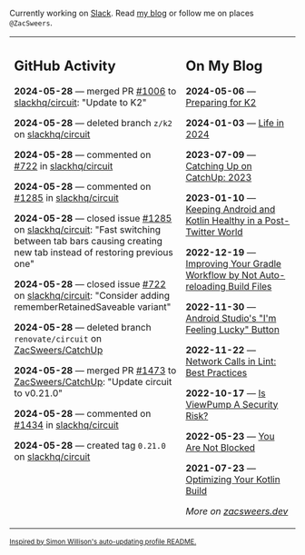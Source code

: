 Currently working on [Slack](https://slack.com/). Read [my blog](https://zacsweers.dev/) or follow me on places `@ZacSweers`.

<table><tr><td valign="top" width="60%">

## GitHub Activity
<!-- githubActivity starts -->
**2024-05-28** — merged PR [#1006](https://github.com/slackhq/circuit/pull/1006) to [slackhq/circuit](https://github.com/slackhq/circuit): "Update to K2"

**2024-05-28** — deleted branch `z/k2` on [slackhq/circuit](https://github.com/slackhq/circuit)

**2024-05-28** — commented on [#722](https://github.com/slackhq/circuit/issues/722#issuecomment-2135527463) in [slackhq/circuit](https://github.com/slackhq/circuit)

**2024-05-28** — commented on [#1285](https://github.com/slackhq/circuit/issues/1285#issuecomment-2135525775) in [slackhq/circuit](https://github.com/slackhq/circuit)

**2024-05-28** — closed issue [#1285](https://github.com/slackhq/circuit/issues/1285) on [slackhq/circuit](https://github.com/slackhq/circuit): "Fast switching between tab bars causing creating new tab instead of restoring previous one"

**2024-05-28** — closed issue [#722](https://github.com/slackhq/circuit/issues/722) on [slackhq/circuit](https://github.com/slackhq/circuit): "Consider adding rememberRetainedSaveable variant"

**2024-05-28** — deleted branch `renovate/circuit` on [ZacSweers/CatchUp](https://github.com/ZacSweers/CatchUp)

**2024-05-28** — merged PR [#1473](https://github.com/ZacSweers/CatchUp/pull/1473) to [ZacSweers/CatchUp](https://github.com/ZacSweers/CatchUp): "Update circuit to v0.21.0"

**2024-05-28** — commented on [#1434](https://github.com/slackhq/circuit/issues/1434#issuecomment-2135278157) in [slackhq/circuit](https://github.com/slackhq/circuit)

**2024-05-28** — created tag `0.21.0` on [slackhq/circuit](https://github.com/slackhq/circuit)
<!-- githubActivity ends -->
</td><td valign="top" width="40%">

## On My Blog
<!-- blog starts -->
**2024-05-06** — [Preparing for K2](https://www.zacsweers.dev/preparing-for-k2/)

**2024-01-03** — [Life in 2024](https://www.zacsweers.dev/life-in-2024/)

**2023-07-09** — [Catching Up on CatchUp: 2023](https://www.zacsweers.dev/catching-up-on-catchup-2023/)

**2023-01-10** — [Keeping Android and Kotlin Healthy in a Post-Twitter World](https://www.zacsweers.dev/keeping-android-healthy/)

**2022-12-19** — [Improving Your Gradle Workflow by Not Auto-reloading Build Files](https://www.zacsweers.dev/improving-your-workflow-by-not-auto-reloading-build-files/)

**2022-11-30** — [Android Studio's "I'm Feeling Lucky" Button](https://www.zacsweers.dev/android-studios-im-feeling-lucky-button/)

**2022-11-22** — [Network Calls in Lint: Best Practices](https://www.zacsweers.dev/network-calls-in-lint-best-practices/)

**2022-10-17** — [Is ViewPump A Security Risk?](https://www.zacsweers.dev/is-viewpump-a-security-risk/)

**2022-05-23** — [You Are Not Blocked](https://www.zacsweers.dev/you-are-not-blocked/)

**2021-07-23** — [Optimizing Your Kotlin Build](https://www.zacsweers.dev/optimizing-your-kotlin-build/)
<!-- blog ends -->
_More on [zacsweers.dev](https://zacsweers.dev/)_
</td></tr></table>

<sub><a href="https://simonwillison.net/2020/Jul/10/self-updating-profile-readme/">Inspired by Simon Willison's auto-updating profile README.</a></sub>